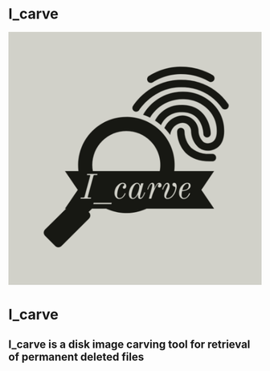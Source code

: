 # I_carve

![I_carve](https://github.com/ashishkumar-work/I_carve/blob/main/i_carve.png)

  <h1><strong>I_carve</strong></h1> 

  <h2><strong>I_carve</strong> is a disk image carving tool for retrieval of permanent deleted files</h2>
